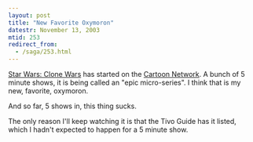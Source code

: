 ```yaml
---
layout: post
title: "New Favorite Oxymoron"
datestr: November 13, 2003
mtid: 253
redirect_from:
  - /saga/253.html
---
```


<a href="http://www.cartoonnetwork.com/clonewars/index.html" title="Star Wars: Clone Wars">Star Wars: Clone Wars</a> has started on the <a href="http://www.cartoonnetwork.com/" title="Cartoon Network">Cartoon Network</a>.  A bunch of 5 minute shows, it is being called an "epic micro-series".  I think that is my new, favorite, oxymoron.

And so far, 5 shows in, this thing sucks.

The only reason I'll keep watching it is that the Tivo Guide has it listed, which I hadn't expected to happen for a 5 minute show.

